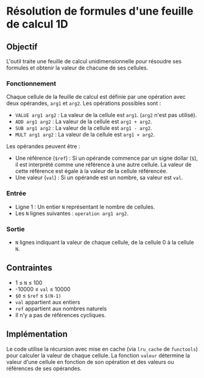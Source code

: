 # Résolution de formules d'une feuille de calcul 1D

## Objectif
L'outil traite une feuille de calcul unidimensionnelle pour résoudre ses formules et obtenir la valeur de chacune de ses cellules.

### Fonctionnement
Chaque cellule de la feuille de calcul est définie par une opération avec deux opérandes, `arg1` et `arg2`. Les opérations possibles sont :

- `VALUE arg1 arg2` : La valeur de la cellule est `arg1`. (`arg2` n'est pas utilisé).
- `ADD arg1 arg2` : La valeur de la cellule est `arg1 + arg2`.
- `SUB arg1 arg2` : La valeur de la cellule est `arg1 - arg2`.
- `MULT arg1 arg2` : La valeur de la cellule est `arg1 × arg2`.

Les opérandes peuvent être :

- Une référence (`$ref`) : Si un opérande commence par un signe dollar (`$`), il est interprété comme une référence à une autre cellule. La valeur de cette référence est égale à la valeur de la cellule référencée.
- Une valeur (`val`) : Si un opérande est un nombre, sa valeur est `val`.

### Entrée
- Ligne 1 : Un entier `N` représentant le nombre de cellules.
- Les `N` lignes suivantes : `operation arg1 arg2`.

### Sortie
- `N` lignes indiquant la valeur de chaque cellule, de la cellule 0 à la cellule `N`.

## Contraintes
- 1 ≤ `N` ≤ 100
- -10000 ≤ `val` ≤ 10000
- `$0` ≤ `$ref` ≤ `$(N-1)`
- `val` appartient aux entiers
- `ref` appartient aux nombres naturels
- Il n'y a pas de références cycliques.

## Implémentation
Le code utilise la récursion avec mise en cache (via `lru_cache` de `functools`) pour calculer la valeur de chaque cellule. La fonction `valeur` détermine la valeur d'une cellule en fonction de son opération et des valeurs ou références de ses opérandes.
